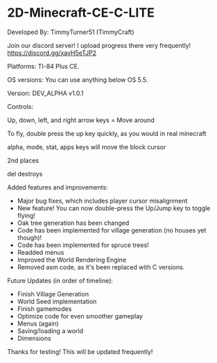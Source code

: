 # 2D-Minecraft-CE-C-LITE
Developed By: TimmyTurner51 (TimmyCraft)


Join our discord server! I upload progress there very frequently! 
https://discord.gg/xavH5eTJP2

Platforms: TI-84 Plus CE.

OS versions: You can use anything below OS 5.5.

Version: DEV_ALPHA v1.0.1


Controls:

Up, down, left, and right arrow keys = Move around

To fly, double press the up key quickly, as you would in real minecraft

alpha, mode, stat, apps keys will move the block cursor

2nd places

del destroys


Added features and improvements:
 - Major bug fixes, which includes player cursor misalignment
 - New feature! You can now double-press the Up/Jump key to toggle flying!
 - Oak tree generation has been changed
 - Code has been implemented for village generation (no houses yet though)!
 - Code has been implemented for spruce trees!
 - Readded menus
 - Improved the World Rendering Engine
 - Removed asm code, as it's been replaced with C versions.


Future Updates (in order of timeline):
 - Finish Village Generation
 - World Seed implementation
 - Finish gamemodes
 - Optimize code for even smoother gameplay
 - Menus (again)
 - Saving/loading a world
 - Dimensions


Thanks for testing! This will be updated frequently!
